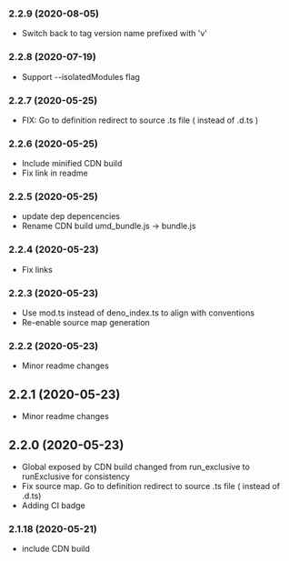 ### **2.2.9** (2020-08-05)  
  
- Switch back to tag version name prefixed with 'v'    
  
### **2.2.8** (2020-07-19)  
  
- Support --isolatedModules flag    
  
### **2.2.7** (2020-05-25)  
  
- FIX: Go to definition redirect to source .ts file ( instead of .d.ts )    
  
### **2.2.6** (2020-05-25)  
  
- Include minified CDN build  
- Fix link in readme    
  
### **2.2.5** (2020-05-25)  
  
- update dep depencencies  
- Rename CDN build umd_bundle.js -> bundle.js    
  
### **2.2.4** (2020-05-23)  
  
- Fix links    
  
### **2.2.3** (2020-05-23)  
  
- Use mod.ts instead of deno_index.ts to align with conventions  
- Re-enable source map generation    
  
### **2.2.2** (2020-05-23)  
  
- Minor readme changes    
  
## **2.2.1** (2020-05-23)  
  
- Minor readme changes    
  
## **2.2.0** (2020-05-23)  
  
- Global exposed by CDN build changed from run_exclusive to runExclusive for consistency  
- Fix source map. Go to definition redirect to source .ts file ( instead of .d.ts)  
- Adding CI badge    
  
### **2.1.18** (2020-05-21)  
  
- include CDN build    
  
  
